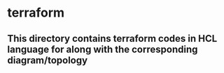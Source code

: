 # terraform
## This directory contains terraform codes in HCL language for along with the corresponding diagram/topology

